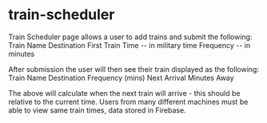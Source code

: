 # train-scheduler

Train Scheduler page allows a user to add trains and submit the following:
Train Name
Destination 
First Train Time -- in military time
Frequency -- in minutes

After submission the user will then see their train displayed as the following:
Train Name
Destination
Frequency (mins)
Next Arrival
Minutes Away

The above will calculate when the next train will arrive - this should be relative to the current time.
Users from many different machines must be able to view same train times, data stored in Firebase. 
